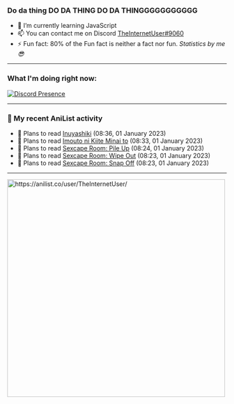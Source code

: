 ### Do da thing DO DA THING DO DA THINGGGGGGGGGGG

- 🌱 I’m currently learning JavaScript
- 📫 You can contact me on Discord [TheInternetUser#9060](https://discord.com/users/534117072796385300)
- ⚡ Fun fact: 80% of the Fun fact is neither a fact nor fun. _Statistics by me 😎_
<hr>
 
### What I'm doing right now:
[![Discord Presence](https://lanyard.cnrad.dev/api/534117072796385300)](https://discord.com/users/534117072796385300)
<hr>
  
### 🌸 My recent AniList activity

<!-- ANILIST_ACTIVITY:start -->

-   📖 Plans to read [Inuyashiki](https://anilist.co/manga/85226) (08:36, 01 January 2023)
-   📖 Plans to read [Imouto ni Kiite Minai to](https://anilist.co/manga/152803) (08:33, 01 January 2023)
-   📖 Plans to read [Sexcape Room: Pile Up](https://anilist.co/manga/141692) (08:24, 01 January 2023)
-   📖 Plans to read [Sexcape Room: Wipe Out](https://anilist.co/manga/144698) (08:23, 01 January 2023)
-   📖 Plans to read [Sexcape Room: Snap Off](https://anilist.co/manga/144700) (08:23, 01 January 2023)

<!-- ANILIST_ACTIVITY:end -->
<hr>

<img width="500" alt="https://anilist.co/user/TheInternetUser/" src="https://img.anili.st/User/929966"/>

